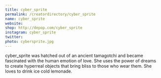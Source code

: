 ```yaml
---
title: cyber_sprite
permalink: /creatordirectory/cyber_sprite
name: cyber_sprite
website: 
shop: http://depop.com/cyber_sprite 
instagram: cyber_sprite
twitter:
photo: cybersprite.jpg
---
```


cyber_sprite was hatched out of an ancient tamagotchi and became fascinated with the human emotion of love. She uses the power of dreams to create hyperreal objects that bring bliss to those who wear them. She loves to drink ice cold lemonade.